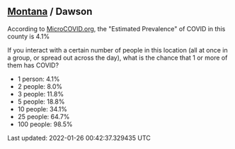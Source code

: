 
## [Montana](/united-states/montana) / Dawson

According to [MicroCOVID.org](http://microcovid.org),
the "Estimated Prevalence" of COVID in this county is 4.1%

If you interact with a certain number of people in this location
(all at once in a group, or spread out across the day), what is the chance that
1 or more of them has COVID?

- 1 person: 4.1%
- 2 people: 8.0%
- 3 people: 11.8%
- 5 people: 18.8%
- 10 people: 34.1%
- 25 people: 64.7%
- 100 people: 98.5%

Last updated: 2022-01-26 00:42:37.329435 UTC

